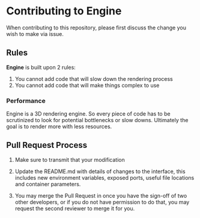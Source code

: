 
# Contributing to Engine

When contributing to this repository, please first discuss the change you wish to make via issue. 

## Rules

**Engine** is built upon 2 rules:

1. You cannot add code that will slow down the rendering process
2. You cannot add code that will make things complex to use

### Performance

Engine is a 3D rendering engine. So every piece of code has to be scrutinized to look for potential bottlenecks or slow downs. Ultimately the goal is to render more with less resources.

## Pull Request Process

1. Make sure to transmit that your modification

2. Update the README.md with details of changes to the interface, this includes new environment 
   variables, exposed ports, useful file locations and container parameters.

4. You may merge the Pull Request in once you have the sign-off of two other developers, or if you 
   do not have permission to do that, you may request the second reviewer to merge it for you.